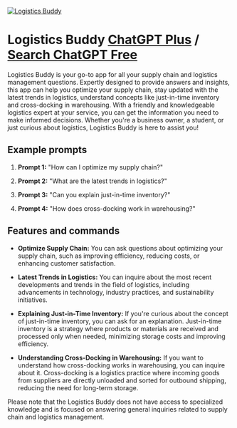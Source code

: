 
[![Logistics Buddy](https://files.oaiusercontent.com/file-1CJOVLgYk9AaVRXKgsYkAX1W?se=2123-10-17T19%3A43%3A58Z&sp=r&sv=2021-08-06&sr=b&rscc=max-age%3D31536000%2C%20immutable&rscd=attachment%3B%20filename%3D1cdd9e62-2fb3-4e5e-bd80-7b74a656bb20.png&sig=OMg1q7W%2BfLs6PE4XNUNrfazeZJuoho1rxhvGb5xUFLE%3D)](https://chat.openai.com/g/g-Rbk6mQ5E7-logistics-buddy)

# Logistics Buddy [ChatGPT Plus](https://chat.openai.com/g/g-Rbk6mQ5E7-logistics-buddy) / [Search ChatGPT Free](https://gptcall.net/index.html#/?search=Logistics%20Buddy)

Logistics Buddy is your go-to app for all your supply chain and logistics management questions. Expertly designed to provide answers and insights, this app can help you optimize your supply chain, stay updated with the latest trends in logistics, understand concepts like just-in-time inventory and cross-docking in warehousing. With a friendly and knowledgeable logistics expert at your service, you can get the information you need to make informed decisions. Whether you're a business owner, a student, or just curious about logistics, Logistics Buddy is here to assist you!

## Example prompts

1. **Prompt 1:** "How can I optimize my supply chain?"

2. **Prompt 2:** "What are the latest trends in logistics?"

3. **Prompt 3:** "Can you explain just-in-time inventory?"

4. **Prompt 4:** "How does cross-docking work in warehousing?"

## Features and commands

- **Optimize Supply Chain:** You can ask questions about optimizing your supply chain, such as improving efficiency, reducing costs, or enhancing customer satisfaction.

- **Latest Trends in Logistics:** You can inquire about the most recent developments and trends in the field of logistics, including advancements in technology, industry practices, and sustainability initiatives.

- **Explaining Just-in-Time Inventory:** If you're curious about the concept of just-in-time inventory, you can ask for an explanation. Just-in-time inventory is a strategy where products or materials are received and processed only when needed, minimizing storage costs and improving efficiency.

- **Understanding Cross-Docking in Warehousing:** If you want to understand how cross-docking works in warehousing, you can inquire about it. Cross-docking is a logistics practice where incoming goods from suppliers are directly unloaded and sorted for outbound shipping, reducing the need for long-term storage.

Please note that the Logistics Buddy does not have access to specialized knowledge and is focused on answering general inquiries related to supply chain and logistics management.


